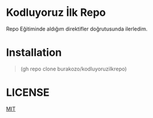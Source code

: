 # Kodluyoruz İlk Repo
Repo Eğitiminde aldığım direktifler doğrutusunda ilerledim.

# Installation

>(gh repo clone burakozo/kodluyoruzilkrepo)


# LICENSE

[MIT](https://github.com/burakozo/kodluyoruzilkrepo/blob/main/LICENSE)
